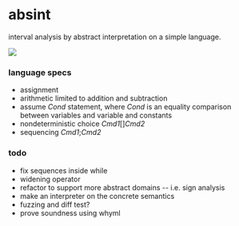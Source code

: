 # absint
interval analysis by abstract interpretation on a simple language.

![](https://upload.wikimedia.org/wikipedia/commons/thumb/8/8b/Abstract_interpretation_of_integers_by_signs_svg.svg/800px-Abstract_interpretation_of_integers_by_signs_svg.svg.png)
### language specs
* assignment
* arithmetic limited to addition and subtraction
* assume *Cond* statement, where *Cond* is an equality comparison between variables and variable and constants
* nondeterministic choice *Cmd1*[]*Cmd2*
* sequencing *Cmd1*;*Cmd2*

### todo
* fix sequences inside while 
* widening operator
* refactor to support more abstract domains -- i.e. sign analysis
* make an interpreter on the concrete semantics
* fuzzing and diff test?
* prove soundness using whyml

